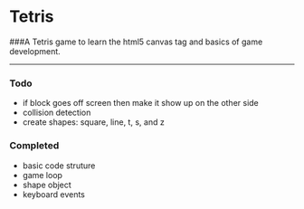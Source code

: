 Tetris
======

###A Tetris game to learn the html5 canvas tag and basics of game development.

------

### Todo
- if block goes off screen then make it show up on the other side
- collision detection
- create shapes: square, line, t, s, and z

### Completed
- basic code struture
- game loop
- shape object
- keyboard events
